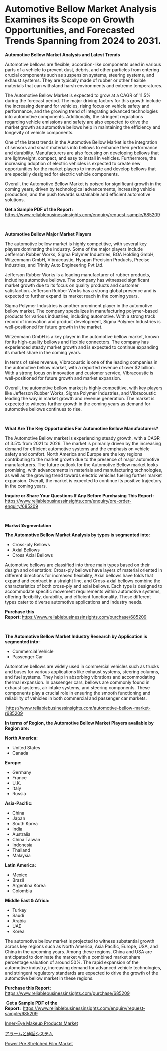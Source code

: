 <p><h1>Automotive Bellow Market Analysis Examines its Scope on Growth Opportunities, and Forecasted Trends Spanning from 2024 to 2031.</h1></p><p><strong>Automotive Bellow Market Analysis and Latest Trends</strong></p>
<p><p>Automotive bellows are flexible, accordion-like components used in various parts of a vehicle to prevent dust, debris, and other particles from entering crucial components such as suspension systems, steering systems, and exhaust systems. They are typically made of rubber or other flexible materials that can withstand harsh environments and extreme temperatures.</p><p>The Automotive Bellow Market is expected to grow at a CAGR of 11.5% during the forecast period. The major driving factors for this growth include the increasing demand for vehicles, rising focus on vehicle safety and performance, and the growing trend of integrating advanced technologies into automotive components. Additionally, the stringent regulations regarding vehicle emissions and safety are also expected to drive the market growth as automotive bellows help in maintaining the efficiency and longevity of vehicle components.</p><p>One of the latest trends in the Automotive Bellow Market is the integration of sensors and smart materials into bellows to enhance their performance and durability. Manufacturers are also focusing on developing bellows that are lightweight, compact, and easy to install in vehicles. Furthermore, the increasing adoption of electric vehicles is expected to create new opportunities for the market players to innovate and develop bellows that are specially designed for electric vehicle components.</p><p>Overall, the Automotive Bellow Market is poised for significant growth in the coming years, driven by technological advancements, increasing vehicle production, and the push towards sustainable and efficient automotive solutions.</p></p>
<p><strong>Get a Sample PDF of the Report:&nbsp;</strong> <a href="https://www.reliablebusinessinsights.com/enquiry/request-sample/685209">https://www.reliablebusinessinsights.com/enquiry/request-sample/685209</a></p>
<p>&nbsp;</p>
<p><strong>Automotive Bellow Major Market Players</strong></p>
<p><p>The automotive bellow market is highly competitive, with several key players dominating the industry. Some of the major players include Jefferson Rubber Works, Sigma Polymer Industries, BOA Holding GmbH, Witzenmann GmbH, Vibracoustic, Hyspan Precision Products, Precise Industries, and Trinity Auto Engineering Pvt Ltd.</p><p>Jefferson Rubber Works is a leading manufacturer of rubber products, including automotive bellows. The company has witnessed significant market growth due to its focus on quality products and customer satisfaction. Jefferson Rubber Works has a strong global presence and is expected to further expand its market reach in the coming years.</p><p>Sigma Polymer Industries is another prominent player in the automotive bellow market. The company specializes in manufacturing polymer-based products for various industries, including automotive. With a strong track record of innovation and product development, Sigma Polymer Industries is well-positioned for future growth in the market.</p><p>Witzenmann GmbH is a key player in the automotive bellow market, known for its high-quality bellows and flexible connectors. The company has experienced steady market growth and is expected to continue expanding its market share in the coming years.</p><p>In terms of sales revenue, Vibracoustic is one of the leading companies in the automotive bellow market, with a reported revenue of over $2 billion. With a strong focus on innovation and customer service, Vibracoustic is well-positioned for future growth and market expansion.</p><p>Overall, the automotive bellow market is highly competitive, with key players like Jefferson Rubber Works, Sigma Polymer Industries, and Vibracoustic leading the way in market growth and revenue generation. The market is expected to witness further growth in the coming years as demand for automotive bellows continues to rise.</p></p>
<p>&nbsp;</p>
<p><strong>What Are The Key Opportunities For Automotive Bellow Manufacturers?</strong></p>
<p><p>The Automotive Bellow market is experiencing steady growth, with a CAGR of 3.5% from 2021 to 2026. The market is primarily driven by the increasing demand for efficient automotive systems and the emphasis on vehicle safety and comfort. North America and Europe are the key regions contributing to the market growth due to the presence of major automotive manufacturers. The future outlook for the Automotive Bellow market looks promising, with advancements in materials and manufacturing technologies, as well as the growing trend towards electric vehicles fueling further market expansion. Overall, the market is expected to continue its positive trajectory in the coming years.</p></p>
<p><strong>Inquire or Share Your Questions If Any Before Purchasing This Report:</strong> <a href="https://www.reliablebusinessinsights.com/enquiry/pre-order-enquiry/685209">https://www.reliablebusinessinsights.com/enquiry/pre-order-enquiry/685209</a></p>
<p>&nbsp;</p>
<p><strong>Market Segmentation</strong></p>
<p><strong>The Automotive Bellow Market Analysis by types is segmented into:</strong></p>
<p><ul><li>Cross-ply Bellows</li><li>Axial Bellows</li><li>Cross Axial Bellows</li></ul></p>
<p><p>Automotive bellows are classified into three main types based on their design and orientation: Cross-ply bellows have layers of material oriented in different directions for increased flexibility, Axial bellows have folds that expand and contract in a straight line, and Cross-axial bellows combine the characteristics of both cross-ply and axial bellows. Each type is designed to accommodate specific movement requirements within automotive systems, offering flexibility, durability, and efficient functionality. These different types cater to diverse automotive applications and industry needs.</p></p>
<p><strong>Purchase this Report:&nbsp;</strong><a href="https://www.reliablebusinessinsights.com/purchase/685209">https://www.reliablebusinessinsights.com/purchase/685209</a></p>
<p>&nbsp;</p>
<p><strong>The Automotive Bellow Market Industry Research by Application is segmented into:</strong></p>
<p><ul><li>Commercial Vehicle</li><li>Passenger Car</li></ul></p>
<p><p>Automotive bellows are widely used in commercial vehicles such as trucks and buses for various applications like exhaust systems, steering columns, and fuel systems. They help in absorbing vibrations and accommodating thermal expansion. In passenger cars, bellows are commonly found in exhaust systems, air intake systems, and steering components. These components play a crucial role in ensuring the smooth functioning and reliability of vehicles in both commercial and passenger car markets.</p></p>
<p><a href="https://www.reliablebusinessinsights.com/automotive-bellow-market-r685209">&nbsp;https://www.reliablebusinessinsights.com/automotive-bellow-market-r685209</a></p>
<p><strong>In terms of Region, the Automotive Bellow Market Players available by Region are:</strong></p>
<p>
    <p> <strong> North America: </strong>
        <ul>
            <li>United States</li>
            <li>Canada</li>
        </ul>
        </p> 
    <p> <strong> Europe: </strong>
        <ul>
            <li>Germany</li>
            <li>France</li>
            <li>U.K.</li>
            <li>Italy</li>
            <li>Russia</li>
        </ul>
        </p> 
    <p> <strong> Asia-Pacific: </strong>
        <ul>
            <li>China</li>
            <li>Japan</li>
            <li>South Korea</li>
            <li>India</li>
            <li>Australia</li>
            <li>China Taiwan</li>
            <li>Indonesia</li>
            <li>Thailand</li>
            <li>Malaysia</li>
        </ul>
        </p> 
    <p> <strong> Latin America: </strong>
        <ul>
            <li>Mexico</li>
            <li>Brazil</li>
            <li>Argentina Korea</li>
            <li>Colombia</li>
        </ul>
        </p> 
    <p> <strong> Middle East & Africa: </strong>
        <ul>
            <li>Turkey</li>
            <li>Saudi</li>
            <li>Arabia</li>
            <li>UAE</li>
            <li>Korea</li>
        </ul>
    </p>
    </p>
<p><p>The automotive bellow market is projected to witness substantial growth across key regions such as North America, Asia Pacific, Europe, USA, and China in the upcoming years. Among these regions, China and USA are anticipated to dominate the market with a combined market share percentage valuation of around 50%. The rapid expansion of the automotive industry, increasing demand for advanced vehicle technologies, and stringent regulatory standards are expected to drive the growth of the automotive bellow market in these regions.</p></p>
<p><strong>Purchase this Report: </strong><a href="https://www.reliablebusinessinsights.com/purchase/685209">https://www.reliablebusinessinsights.com/purchase/685209</a></p>
<p>&nbsp;<strong>Get a Sample PDF of the Report:&nbsp;&nbsp;</strong><a href="https://www.reliablebusinessinsights.com/enquiry/request-sample/685209">https://www.reliablebusinessinsights.com/enquiry/request-sample/685209</a></p>
<p><strong></strong></p>
<p><p><a href="https://view.publitas.com/reportprime-1/global-inner-eye-makeup-products-industry-types-applications-market-players-regional-growth-analysis-and-future-scenarios-2024-2031/">Inner-Eye Makeup Products Market</a></p><p><a href="https://github.com/Alenaieme/Market-Research-Report-List-1/blob/main/4033072123436.md">アラームと通話システム</a></p><p><a href="https://github.com/FassouRP/Market-Research-Report-List-4/blob/main/power-pre-stretched-film-market.md">Power Pre Stretched Film Market</a></p></p>